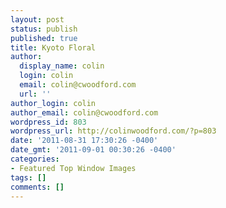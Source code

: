 ```yaml
---
layout: post
status: publish
published: true
title: Kyoto Floral
author:
  display_name: colin
  login: colin
  email: colin@cwoodford.com
  url: ''
author_login: colin
author_email: colin@cwoodford.com
wordpress_id: 803
wordpress_url: http://colinwoodford.com/?p=803
date: '2011-08-31 17:30:26 -0400'
date_gmt: '2011-09-01 00:30:26 -0400'
categories:
- Featured Top Window Images
tags: []
comments: []
---
```


